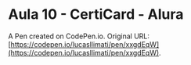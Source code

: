 # Aula 10 - CertiCard - Alura

A Pen created on CodePen.io. Original URL: [https://codepen.io/lucasllimati/pen/xxgdEqW](https://codepen.io/lucasllimati/pen/xxgdEqW).


